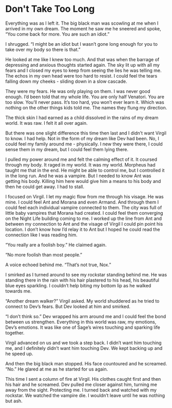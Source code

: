 # Don't Take Too Long

Everything was as I left it. The big black man was scowling at me when I arrived in my own dream. The moment he saw me he sneered and spoke, “You come back for more. You are such an idiot.”

I shrugged. “I might be an idiot but I wasn’t gone long enough for you to take over my body so there is that.”

He looked at me like I knew too much. And that was when the barrage of depressing and anxious thoughts started again. The sky lit up with all my fears and I closed my eyes to keep from seeing the lies he was telling me. The echos in my own head were too hard to resist. I could feel the tears falling down my cheeks - sliding down in a slow cascade.

They were my fears. He was only playing on them. I was never good enough. I’d been told that my whole life. You are only half Venatori. You are too slow. You’ll never pass. It’s too hard, you won’t ever learn it. Which was nothing on the other things kids told me. The names they flung my direction.

The thick skin I had earned as a child dissolved in the rains of my dream world. It was raw. I felt it all over again.

But there was one slight difference this time then last and I didn’t want Virgil to know. I had help. Not in the form of my dream like Dev had been. No, I could feel my family around me - physically. I new they were there, I could sense them in my dream, but I could feel them lying there.

I pulled my power around me and felt the calming effect of it. It coursed through my body. It raged in my world. It was my world. Morpheus had taught me that in the end. He might be able to control me, but I controlled it in the long run. And he was a vampire. But I needed to know Ant was getting his body. Killing him here would give him a means to his body and then he could get away. I had to stall.

I focused on Virgil. I let my magic flow from me through his visage. He was mine. I could feel Ant and Morana and even Armand. And through them I could feel each individual vampire connected to them. The city was full of little baby vampires that Morana had created. I could feel them converging on the Night Life building coming to me. I worked up the line from Ant and between my connection to Ant and the visage of Virgil I could pin point his location. I don’t know how I’d relay it to Ant but I hoped he could read the connection like I was reading him.

“You really are a foolish boy.” He claimed again.

“No more foolish than most people.”

A voice echoed behind me. “That’s not true, Nox.”

I smirked as I turned around to see my rockstar standing behind me. He was standing there in the rain with his hair plastered to his head, his beautiful blue eyes sparkling. I couldn’t help biting my bottom lip as he walked towards me. 

“Another dream walker?” Virgil asked. My world shuddered as he tried to connect to Dev’s fears. But Dev looked at him and smirked.

“I don’t think so.” Dev wrapped his arm around me and I could feel the bond between us strengthen. Everything in this world was raw, my emotions, Dev’s emotions. It was like one of Sage’s wires touching and sparking life together.

Virgil advanced on us and we took a step back. I didn’t want him touching me, and I definitely didn’t want him touching Dev. We kept backing up and he speed up.

And then the big black man stopped. His face countoured and he screamed. “No.” He glared at me as he started for us again. 

This time I sent a column of fire at Virgil. His clothes caught first and then his hair and he screamed. Dev pulled me closer against him, turning me away from the sight. Protecting me. I turned back and watched with my rockstar. We watched the vampire die. I wouldn’t leave until he was nothing but ash.


